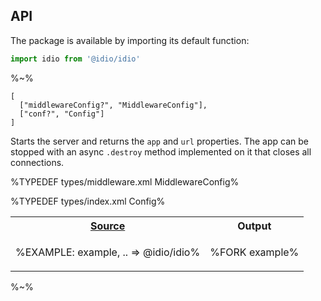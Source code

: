 ## API

The package is available by importing its default function:

```js
import idio from '@idio/idio'
```

%~%

```## async idio => { app, url, middleware }
[
  ["middlewareConfig?", "MiddlewareConfig"],
  ["conf?", "Config"]
]
```

Starts the server and returns the `app` and `url` properties. The app can be stopped with an async `.destroy` method implemented on it that closes all connections.

%TYPEDEF types/middleware.xml MiddlewareConfig%

%TYPEDEF types/index.xml Config%

<table>
<!-- block-start -->
<tr><th><a href="example/index.js">Source</a></th><th>Output</th>
</tr><tr>
<td>

%EXAMPLE: example, .. => @idio/idio%
</td>
<td>

%FORK example%
</td></tr>
</table>

%~%